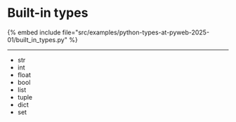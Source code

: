 # Built-in types

{% embed include file="src/examples/python-types-at-pyweb-2025-01/built_in_types.py" %}


---

* str
* int
* float
* bool
* list
* tuple
* dict
* set



